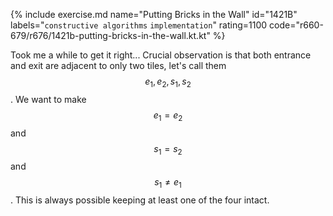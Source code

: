 {% include exercise.md name="Putting Bricks in the Wall" id="1421B" labels="`constructive algorithms` `implementation`" rating=1100 code="r660-679/r676/1421b-putting-bricks-in-the-wall.kt.kt" %}

Took me a while to get it right... Crucial observation is that both entrance and exit are adjacent to only two tiles, let's call them $$e_1, e_2, s_1, s_2$$.  We want to make $$e_1 = e_2$$ and $$s_1 = s_2$$ and $$s_1 \neq e_1$$.  This is always possible keeping at least one of the four intact.
